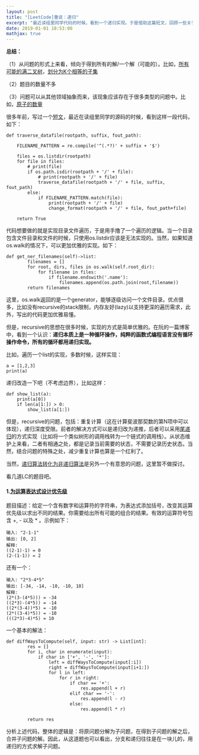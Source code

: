 ```yaml
---
layout: post
title: "[LeetCode]重说：递归"
excerpt: "最近读组里同学代码的时候，看到一个递归实现。于是借助这篇短文，回顾一些关于递归的问题。"
date: 2019-01-01 18:53:00
mathjax: true
---
```


**总结：**

（1）从问题的形式上来看，倾向于得到所有的解/一个解（可能的）。比如，[所有可能的满二叉树](https://leetcode-cn.com/problems/all-possible-full-binary-trees/solution/suo-you-ke-neng-de-man-er-cha-shu-by-leetcode/)，[划分为K个相等的子集](https://leetcode-cn.com/problems/partition-to-k-equal-sum-subsets/)

（2）题目的数量不多

（3）问题可以从其他领域抽象而来，该现象应该存在于很多类型的问题中。比如，[原子的数量](https://leetcode-cn.com/problems/number-of-atoms/)

很多年前，写过一个[短文](https://zhpmatrix.github.io/2016/10/11/code-tricks/)，最近在读组里同学的源码的时候，看到这样一段代码，如下：

```
def traverse_datafile(rootpath, suffix, fout_path):
    
    FILENAME_PATTERN = re.compile('^(.*?)' + suffix + '$')
    
    files = os.listdir(rootpath)
    for file in files:
        # print(file)
        if os.path.isdir(rootpath + '/' + file):
            # print(rootpath + '/' + file)
            traverse_datafile(rootpath + '/' + file, suffix, fout_path)
        else:
            if FILENAME_PATTERN.match(file):
                print(rootpath + '/' + file)
                change_format(rootpath + '/' + file, fout_path+file)
    
    return True

```
代码想要做的就是实现目录文件遍历，于是用手撸了一个遍历的逻辑。当一个目录包含文件目录和文件的时候，只使用os.listdir应该是无法实现的。当然，如果知道os.walk的情况下，可以更加优雅的实现。如下：

```
def get_ner_filenames(self)->list:
        filenames = []
        for root, dirs, files in os.walk(self.root_dir):
            for filename in files:
                if filename.endswith('.name'):
                    filenames.append(os.path.join(root,filename))
        return filenames
```
这里，os.walk返回的是一个generator，能够逐级访问一个文件目录。优点很多，比如没有recursive的stack限制，内存友好(lazy)以支持更深的遍历需求，此外，写出的代码更加优雅易懂。

但是，recursive的思想在很多时候，实现的方式是简单优雅的。在阮的一篇博客中，看到一个认识：**递归本质上是一种循环操作，纯粹的函数式编程语言没有循环操作命令，所有的循环都用递归实现。**

比如，遍历一个list的实现，多数时候，这样实现：

```
a = [1,2,3]
print(a)
```

递归改造一下吧（不考虑边界），比如这样：

```
def show_list(a):
	print(a[0])
	if len(a[1:]) > 0:
		show_list(a[1:])
```

但是，recursive的问题，包括：重复计算（这在计算斐波那契数的第N项中可以体现），递归深度受限。前者的解决方式可以是递归改为递推，后者可以采用[尾递归](https://www.ruanyifeng.com/blog/2015/04/tail-call.html)的方式实现（比如将一个类似树形的调用栈转为一个链式的调用栈）。从状态维护上来看，二者有相通之处，都是记录当前需要的状态，不需要记录历史状态。当然，结合问题的特殊之处，减少重复计算也算是一个红利了。

当然，[递归算法转化为非递归算法](https://mp.weixin.qq.com/s?__biz=MzA5ODUxOTA5Mg==&mid=2652556683&idx=2&sn=5692497d7b3d352e428be81e73f2ee08&chksm=8b7e3cd0bc09b5c67cc9b557785607f552defdcff0084297dafc4d8ba9c6e9ee8231a18685a5&mpshare=1&scene=23&srcid=1122HbnVa5L18L5MtmzspUqi&sharer_sharetime=1584768314443&sharer_shareid=0e8353dcb5f53b85da8e0afe73a0021b%23rd)是另外一个有意思的问题，这里暂不做探讨。

看几道LC的题目吧。


#### 1.[为运算表达式设计优先级](https://leetcode-cn.com/problems/different-ways-to-add-parentheses/submissions/)

题目描述：给定一个含有数字和运算符的字符串，为表达式添加括号，改变其运算优先级以求出不同的结果。你需要给出所有可能的组合的结果。有效的运算符号包含 +, - 以及 * 。示例如下：

```
输入: "2-1-1"
输出: [0, 2]
解释: 
((2-1)-1) = 0 
(2-(1-1)) = 2
```
还有一个：

```
输入: "2*3-4*5"
输出: [-34, -14, -10, -10, 10]
解释: 
(2*(3-(4*5))) = -34 
((2*3)-(4*5)) = -14 
((2*(3-4))*5) = -10 
(2*((3-4)*5)) = -10 
(((2*3)-4)*5) = 10
```

一个基本的解法：

```
def diffWaysToCompute(self, input: str) -> List[int]:
		res = []
        for i, char in enumerate(input):
            if char in ['+', '-', '*']:
             	left = diffWaysToCompute(input[:i])
                right = diffWaysToCompute(input[i+1:])
                for l in left:
                    for r in right:
                        if char == '+':
                            res.append(l + r)
                        elif char == '-':
                            res.append(l - r)
                        else:
                            res.append(l * r)

        return res
```
分析上述代码，整体的逻辑是：将原问题分解为子问题，在得到子问题的解之后，合并子问题的解。因此，从这道题也可以看出，分支和递归往往是在一块儿的，用递归的方式求解子问题。